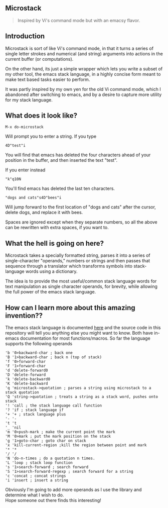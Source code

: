 Microstack
----------
> Inspired by Vi's command mode but with an emacsy flavor.

Introduction
------------

Microstack is sort of like Vi's command mode, in that it turns a
series of single letter strokes and numerical (and string) arguments
into actions in the current buffer (or computations).  

On the other hand, its just a simple wrapper which lets you write a
subset of my other tool, the emacs stack language, in a highly concise
form meant to make text based tasks easier to perform.  

It was partly inspired by my own yen for the old Vi command mode,
which I abandoned after switching to emacs, and by a desire to capture
more utility for my stack language.  

What does it look like?
-----------------------

    M-x do-microstack 

Will prompt you to enter a string.  If you type

    4D"test"i

You will find that emacs has deleted the four characters ahead of your
position in the buffer, and then inserted the text "test".

If you enter instead

    "k"q10N

You'll find emacs has deleted the last ten characters.

    "dogs and cats"s4D"bees"i

Will jump forward to the first location of "dogs and cats" after the
cursor, delete dogs, and replace it with bees.

Spaces are ignored except when they separate numbers, so all the above
can be rewritten with extra spaces, if you want to.

What the hell is going on here?
-------------------------------

Microstack takes a specially formatted string, parses it into a series
of single-character "operands," numbers or strings and then passes
that sequence through a translator which transforms symbols into
stack-language words using a dictionary.  

The idea is to provide the most useful/common stack language words for
text manipulation as single character operands, for brevity, while
allowing the full power of the emacs stack language. 

How can I learn more about this amazing invention??
---------------------------------------------------

The emacs stack language is documented [here]() and the source code in
this repository will tell you anything else you might want to know.
Both have in-emacs documentation for most functions/macros.  So far
the language supports the following operands

	'b '0>backward-char ; back one
	'B '1>backward-char ; back n (top of stack)
	'f '0>forward-char  
	'F '1>forward-char
	'd 'delete-forward0
	'D 'delete-forward
	'k 'delete-backward0
	'K 'delete-backward
	'q 'microstack->quotation ; parses a string using microstack to a stack quotation
	'Q 'string->quotation ; treats a string as a stack word, pushes onto stack
	'! 'call ; the stack language call function
	'? 'if ; stack language if
	'+ '+ ; stack language plus
	'- '-
	't 't
	'_ 'nil
	'm '0>push-mark ; make the current point the mark
	'M '0>mark ; put the mark position on the stack
	'g '1>goto-char ; goto char on stack
	'x 'kill-current-region ;kill the region between point and mark
	'* '*
	'/ '/
	'N 'do-n-times ; do a quotation n times.  
	'L 'loop ; stack loop function
	's '1>search-forward ; search forward
	'S '1>search-forward-regexp ; search forward for a string
	'c 'concat ; concat strings
	'i 'insert ; insert a string

Obviously I'm going to add more operands as I use the library and determine what I wish to do.  
Hope someone out there finds this interesting!

	
